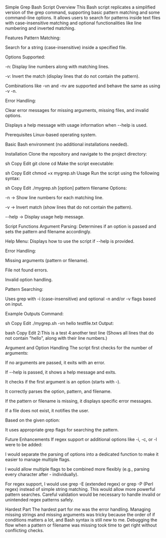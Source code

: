 Simple Grep Bash Script
Overview
This Bash script replicates a simplified version of the grep command, supporting basic pattern matching and some command-line options. It allows users to search for patterns inside text files with case-insensitive matching and optional functionalities like line numbering and inverted matching.

Features
Pattern Matching:

Search for a string (case-insensitive) inside a specified file.

Options Supported:

-n: Display line numbers along with matching lines.

-v: Invert the match (display lines that do not contain the pattern).

Combinations like -vn and -nv are supported and behave the same as using -v -n.

Error Handling:

Clear error messages for missing arguments, missing files, and invalid options.

Displays a help message with usage information when --help is used.

Prerequisites
Linux-based operating system.

Basic Bash environment (no additional installations needed).

Installation
Clone the repository and navigate to the project directory:

sh
Copy
Edit
git clone <your-repo-link>
cd <repo-directory>
Make the script executable:

sh
Copy
Edit
chmod +x mygrep.sh
Usage
Run the script using the following syntax:

sh
Copy
Edit
./mygrep.sh [option] pattern filename
Options:

-n → Show line numbers for each matching line.

-v → Invert match (show lines that do not contain the pattern).

--help → Display usage help message.

Script Functions
Argument Parsing: Determines if an option is passed and sets the pattern and filename accordingly.

Help Menu: Displays how to use the script if --help is provided.

Error Handling:

Missing arguments (pattern or filename).

File not found errors.

Invalid option handling.

Pattern Searching:

Uses grep with -i (case-insensitive) and optional -n and/or -v flags based on input.

Example Outputs
Command:

sh
Copy
Edit
./mygrep.sh -vn hello testfile.txt
Output:

bash
Copy
Edit
2:This is a test
4:another test line
(Shows all lines that do not contain "hello", along with their line numbers.)

Argument and Option Handling
The script first checks for the number of arguments:

If no arguments are passed, it exits with an error.

If --help is passed, it shows a help message and exits.

It checks if the first argument is an option (starts with -).

It correctly parses the option, pattern, and filename.

If the pattern or filename is missing, it displays specific error messages.

If a file does not exist, it notifies the user.

Based on the given option:

It uses appropriate grep flags for searching the pattern.

Future Enhancements
If regex support or additional options like -i, -c, or -l were to be added:

I would separate the parsing of options into a dedicated function to make it easier to manage multiple flags.

I would allow multiple flags to be combined more flexibly (e.g., parsing every character after - individually).

For regex support, I would use grep -E (extended regex) or grep -P (Perl regex) instead of simple string matching. This would allow more powerful pattern searches. Careful validation would be necessary to handle invalid or unintended regex patterns safely.

Hardest Part
The hardest part for me was the error handling. Managing missing strings and missing arguments was tricky because the order of if conditions matters a lot, and Bash syntax is still new to me. Debugging the flow when a pattern or filename was missing took time to get right without conflicting checks.